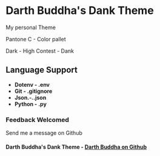 
# Darth Buddha's Dank Theme

My personal Theme

Pantone C - Color pallet

Dark - High Contest - Dank

## Language Support

- **Dotenv - .env**
- **Git - .gitignore**
- **Json.-..json**
- **Python - .py**



### Feedback Welcomed

Send me a message on Github

#### Darth Buddha's Dank Theme - [Darth Buddha on Github](https://github.com/DarthBuddha)
